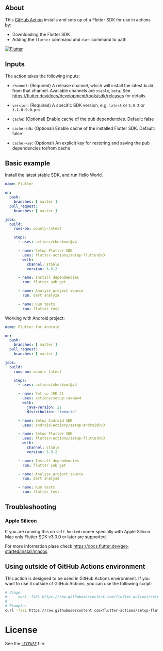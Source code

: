 ## About

This [GitHub Action]() installs and sets up of a Flutter SDK for use in actions by:

* Downloading the Flutter SDK
* Adding the `flutter` command and `dart` command to path

[![Flutter](https://github.com/flutter-actions/setup-flutter/actions/workflows/dart.yml/badge.svg)](https://github.com/flutter-actions/setup-flutter/actions/workflows/dart.yml)

## Inputs

The action takes the following inputs:
  * `channel`: (Required) A release channel, which will install the latest build from that channel.
    Available channels are `stable`, `beta`. See
    https://flutter.dev/docs/development/tools/sdk/releases for details.

  * `version`: (Required) A specific SDK version, e.g. `latest` or `3.0.2` or `3.1.0-9.0.pre`

  * `cache`: (Optional) Enable cache of the pub dependencies. Default: false

  * `cache-sdk`: (Optional) Enable cache of the installed Flutter SDK. Default: false

  * `cache-key`: (Optional) An explicit key for restoring and saving the pub dependencies to/from cache

## Basic example

Install the latest stable SDK, and run Hello World.

```yml
name: Flutter

on:
  push:
    branches: [ master ]
  pull_request:
    branches: [ master ]

jobs:
  build:
    runs-on: ubuntu-latest

    steps:
      - uses: actions/checkout@v4

      - name: Setup Flutter SDK
        uses: flutter-actions/setup-flutter@v3
        with:
          channel: stable
          version: 3.0.2

      - name: Install dependencies
        run: flutter pub get

      - name: Analyze project source
        run: dart analyze

      - name: Run tests
        run: flutter test
```

Working with Android project:

```yml
name: Flutter for Android

on:
  push:
    branches: [ master ]
  pull_request:
    branches: [ master ]

jobs:
  build:
    runs-on: ubuntu-latest

    steps:
      - uses: actions/checkout@v4

      - name: Set up JDK 21
        uses: actions/setup-java@v4
        with:
          java-version: 21
          distribution: 'temurin'

      - name: Setup Android SDK
        uses: android-actions/setup-android@v3

      - name: Setup Flutter SDK
        uses: flutter-actions/setup-flutter@v3
        with:
          channel: stable
          version: 3.0.2

      - name: Install dependencies
        run: flutter pub get

      - name: Analyze project source
        run: dart analyze

      - name: Run tests
        run: flutter test
```

## Troubleshooting

### Apple Silicon

If you are running this on `self-hosted` runner specially with Apple Silicon Mac only Flutter SDK v3.0.0 or later are supported.

For more information plase check https://docs.flutter.dev/get-started/install/macos.

## Using outside of GitHub Actions environment

This action is designed to be used in GitHub Actions environment. If you want to use it outside of GitHub Actions, you can use the following script:

```bash
# Usage:
#     curl -fsSL https://raw.githubusercontent.com/flutter-actions/setup-flutter/main/install.sh | bash -s -- <version> <channel>
# 
# Example:
curl -fsSL https://raw.githubusercontent.com/flutter-actions/setup-flutter/main/install.sh | bash -s -- 3.0.2 stable
```

# License

See the [`LICENSE`](LICENSE) file.
